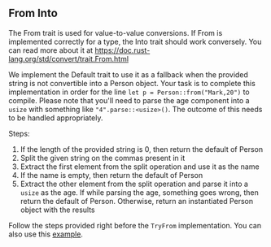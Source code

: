 ## From Into

The From trait is used for value-to-value conversions.
If From is implemented correctly for a type, the Into trait should work conversely.
You can read more about it at https://doc.rust-lang.org/std/convert/trait.From.html

We implement the Default trait to use it as a fallback
when the provided string is not convertible into a Person object. Your task is to complete this implementation
in order for the line `let p = Person::from("Mark,20")` to compile.
Please note that you'll need to parse the age component into a `usize`
with something like `"4".parse::<usize>()`. The outcome of this needs to
be handled appropriately.


Steps:
1. If the length of the provided string is 0, then return the default of Person
2. Split the given string on the commas present in it
3. Extract the first element from the split operation and use it as the name
4. If the name is empty, then return the default of Person
5. Extract the other element from the split operation and parse it into a `usize` as the age. If while parsing the age, something goes wrong, then return the default of Person. Otherwise, return an instantiated Person object with the results

<div class="hint">Follow the steps provided right before the <code>TryFrom</code> implementation.
You can also use this <a href="https://doc.rust-lang.org/std/convert/trait.TryFrom.html">example</a>.</div>